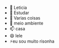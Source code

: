 - 👋 Leticia
- 👀 Estudar
- 🌱 Varias coisas
- 💞️ meio ambiente
- 📫 casa
- 😄 lele
- ⚡eu sou muito risonha 

<!---
letemanu/letemanu is a ✨ special ✨ repository because its `README.md` (this file) appears on your GitHub profile.
You can click the Preview link to take a look at your changes.
--->
